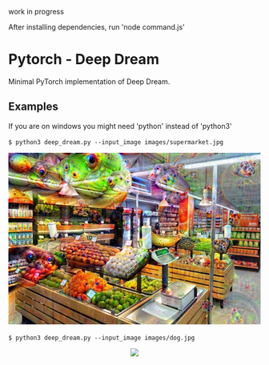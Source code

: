 
work in progress

After installing dependencies, run 'node command.js'





# Pytorch - Deep Dream
Minimal PyTorch implementation of Deep Dream.

## Examples
If you are on windows you might need 'python' instead of 'python3'

`$ python3 deep_dream.py --input_image images/supermarket.jpg`
<p align="center">
    <img src="outputs/output_supermarket.jpg" width="512"\>
</p>

`$ python3 deep_dream.py --input_image images/dog.jpg`
<p align="center">
    <img src="outputs/output_dog.jpg" width="512"\>
</p>
